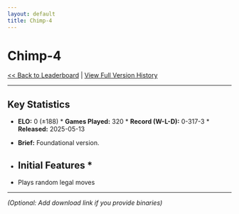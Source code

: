 ```yaml
---
layout: default
title: Chimp-4
---
```


# Chimp-4

[<< Back to Leaderboard](/chimp-4/) | [View Full Version History](/chimp-4/version-history.html)

---

## Key Statistics 

* **ELO:** 0 (±188) * **Games Played:** 320 * **Record (W-L-D):** 0-317-3 * **Released:** 2025-05-13

* **Brief:** Foundational version.
  
* ## Initial Features *
* Plays random legal moves

---

*(Optional: Add download link if you provide binaries)*
